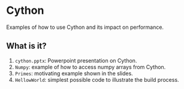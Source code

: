 # Cython
Examples of how to use Cython and its impact on performance.

## What is it?
1. `cython.pptx`: Powerpoint presentation on Cython.
1. `Numpy`: example of how to access numpy arrays from Cython.
1. `Primes`: motivating example shown in the slides.
1. `HellowWorld`: simplest possible code to illustrate the build process.
